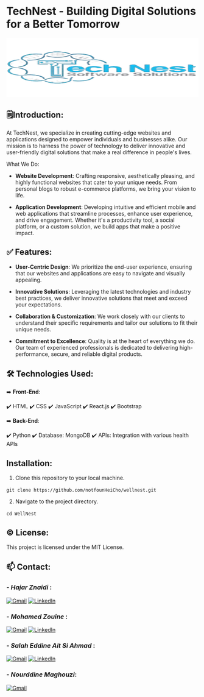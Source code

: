 # TechNest - Building Digital Solutions for a Better Tomorrow

<div align="center">
  <img src="/assets/technest-removebg-preview.png" alt="Logo" width="556" height="156">
</div>

## 🗒️Introduction:

At TechNest, we specialize in creating cutting-edge websites and applications designed to empower individuals and businesses alike. Our mission is to harness the power of technology to deliver innovative and user-friendly digital solutions that make a real difference in people's lives.

What We Do:

- **Website Development**: Crafting responsive, aesthetically pleasing, and highly functional websites that cater to your unique needs. From personal blogs to robust e-commerce platforms, we bring your vision to life.

- **Application Development**: Developing intuitive and efficient mobile and web applications that streamline processes, enhance user experience, and drive engagement. Whether it's a productivity tool, a social platform, or a custom solution, we build apps that make a positive impact.

## ✅ Features:

- **User-Centric Design**: We prioritize the end-user experience, ensuring that our websites and applications are easy to navigate and visually appealing.
- **Innovative Solutions**: Leveraging the latest technologies and industry best practices, we deliver innovative solutions that meet and exceed your expectations.

- **Collaboration & Customization**: We work closely with our clients to understand their specific requirements and tailor our solutions to fit their unique needs.

- **Commitment to Excellence**: Quality is at the heart of everything we do. Our team of experienced professionals is dedicated to delivering high-performance, secure, and reliable digital products.

## 🛠️ Technologies Used:

➡️ **Front-End**:

✔️ HTML
✔️ CSS
✔️ JavaScript
✔️ React.js
✔️ Bootstrap

➡️ **Back-End**:

✔️ Python
✔️ Database: MongoDB
✔️ APIs: Integration with various health APIs

## Installation:

1. Clone this repository to your local machine.

```git clone https://github.com/notfounHeiCho/wellnest.git```

2. Navigate to the project directory.

```cd WellNest```

## ©️ License:

This project is licensed under the MIT License.

## 📫 Contact:

### - *Hajar Znaidi* :

[![Gmail](https://img.shields.io/badge/Gmail-D14836?style=for-the-badge&logo=gmail&logoColor=white)](mailto:hajarznaidi04@gmail.com)
[![LinkedIn](https://img.shields.io/badge/linkedin-%230077B5.svg?style=for-the-badge&logo=linkedin&logoColor=white)](https://www.linkedin.com/in/hajar-znaidi-b2364a189/)

### - *Mohamed Zouine* :

[![Gmail](https://img.shields.io/badge/Gmail-D14836?style=for-the-badge&logo=gmail&logoColor=white)](mailto:zouinemohamade@gmail.com)
[![LinkedIn](https://img.shields.io/badge/linkedin-%230077B5.svg?style=for-the-badge&logo=linkedin&logoColor=white)](https://www.linkedin.com/in/mohamed-zouine-5716a2252?utm_source=share&utm_campaign=share_via&utm_content=profile&utm_medium=android_app)

### - *Salah Eddine Ait Si Ahmad* :

[![Gmail](https://img.shields.io/badge/Gmail-D14836?style=for-the-badge&logo=gmail&logoColor=white)](mailto:salaheddine.aitsiahmad@gmail.com)
[![LinkedIn](https://img.shields.io/badge/linkedin-%230077B5.svg?style=for-the-badge&logo=linkedin&logoColor=white)](https://www.linkedin.com/in/salah-eddine-ait-si-ahmad/)

### - *Nourddine Maghouzi*:

[![Gmail](https://img.shields.io/badge/Gmail-D14836?style=for-the-badge&logo=gmail&logoColor=white)](mailto:hassanmaghouzi@gmail.com)
